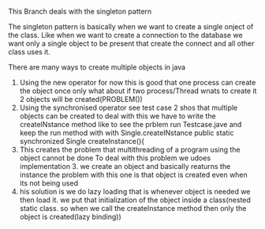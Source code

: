 This Branch deals with the singleton pattern

The singleton pattern is basically when we want to create a single onject of the class. Like when we want to create a connection to the database we want only a single object to be present that create the connect and all other class uses it.

There are many ways to create multiple objects in java
1. Using the new operator
    for now this is good that one process can create the object once only
    what about if two process/Thread wnats to create it 2 objects will be created(PROBLEM())
2. Using the synchronised operator
    see test case 2 shos that multiple objects can be created to deal with this we have to write the createINstance method like
        to see the prblem run Testcase.jave and keep the run method with with Single.createINstance
        public static synchronized Single createInstance(){
3. This creates the problem that multithreading of a program using the object cannot be done
    To deal with this problem we udoes implementation 3. we create an object and basically reaturns the instance the problem with this one is that object is created even when its not being used 
4. his solution is we do lazy loading that is whenever object is needed we then load it. we put that initialization of the object inside a class(nested static class. so when we call the createInstance method then only the object is created(lazy binding))